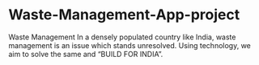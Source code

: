# Waste-Management-App-project
Waste Management In a densely populated country like India, waste management is an issue which stands unresolved. Using technology, we aim to solve the same and “BUILD FOR INDIA”.